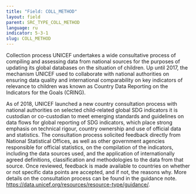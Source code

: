 ```yaml
---
title: "Field: COLL_METHOD"
layout: field
parent: SRC_TYPE_COLL_METHOD
language: ru
indicator: 5-3-1
slug: COLL_METHOD
---
```

Collection process
UNICEF undertakes a wide consultative process of compiling and assessing data from national sources for the purposes of updating its global databases on the situation of children. Up until 2017, the mechanism UNICEF used to collaborate with national authorities on ensuring data quality and international comparability on key indicators of relevance to children was known as Country Data Reporting on the Indicators for the Goals (CRING).
 
 As of 2018, UNICEF launched a new country consultation process with national authorities on selected child-related global SDG indicators it is custodian or co-custodian to meet emerging standards and guidelines on data flows for global reporting of SDG indicators, which place strong emphasis on technical rigour, country ownership and use of official data and statistics. The consultation process solicited feedback directly from National Statistical Offices, as well as other government agencies responsible for official statistics, on the compilation of the indicators, including the data sources used, and the application of internationally agreed definitions, classification and methodologies to the data from that source. Once reviewed, feedback is made available to countries on whether or not specific data points are accepted, and if not, the reasons why. More details on the consultation process can be found in the guidance note.  https://data.unicef.org/resources/resource-type/guidance/.
